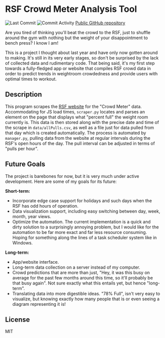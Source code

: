 # RSF Crowd Meter Analysis Tool
![Last Commit](https://img.shields.io/github/last-commit/AidanPraytor/rsf-crowd-analysis)
![Commit Activity](https://img.shields.io/github/commit-activity/w/AidanPraytor/rsf-crowd-analysis)
[Public GitHub repository][git]

Are you tired of thinking you'll beat the crowd to the RSF, just to shuffle around the gym with nothing but the weight of your disappointment to bench press? I know I am!

This is a project I thought about last year and have only now gotten around to making. It's still in its very early stages, so don't be surprised by the lack of collected data and rudimentary code. That being said, it's my first step towards a fully-fledged app or website that compiles RSF crowd data in order to predict trends in weightroom crowdedness and provide users with optimal times to workout.

## Description
This program scrapes the [RSF website][rsf] for the "Crowd Meter" data. Accommodating for JS load times, `scraper.py` locates and parses an element on the page that displays what "percent full" the weight room currently is. This data is then stored along with the precise date and time of the scrape in `data/allPulls.csv`, as well as a file just for data pulled from that day which is created automatically. The process is automated by `manager.py`, pulling data from the website at regular intervals during the RSF's open hours of the day. The pull interval can be adjusted in terms of "pulls per hour".

## Future Goals
The project is barebones for now, but it is very much under active development. Here are some of my goals for its future:

**Short-term:**
- Incorporate edge case support for holidays and such days when the RSF has odd hours of operation.
- Data visualization support, including easy switching between day, week, month, year views.
- Optimize the automation. The current implementation is a quick and dirty solution to a surprisingly annoying problem, but I would like for the automation to be far more exact and far less resource consuming. Hoping for something along the lines of a task scheduler system like in Windows.

**Long-term:**
- App/website interface.
- Long-term data collection on a server instead of my computer.
- Crowd predictions that are more than just, "Hey, it was this busy on average for the past few months around this time, so it'll probably be that busy again". Not sure exactly what this entails yet, but hence "long-term".
- Translating data into more digestible ideas. "78% Full", isn't very easy to visualize, but knowing exactly how many people that is or even seeing a diagram representing it is!

## License

MIT

   [git]: <https://github.com/AidanPraytor/rsf-crowd-analysis.git>
   [rsf]: <https://recsports.berkeley.edu/rsf-weight-room-crowd-meter/>

